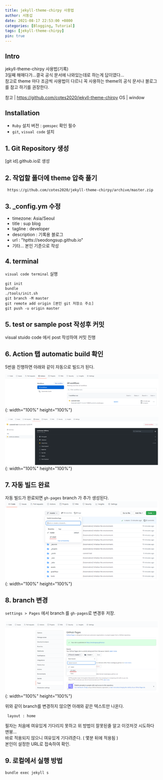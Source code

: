 ```yaml
---
title: jekyll-theme-chirpy 사용법
author: 서동섭
date: 2021-08-17 22:53:00 +0800
categories: [Blogging, Tutorial]
tags: [jekyll-theme-chirpy]
pin: true
---
```


## Intro

jekyll-theme-chirpy 사용법(기록)
<br/>
3일째 해매다가...결국 공식 문서에 나와있는데로 하는게 답이였다...
<br/>
참고로 theme 마다 조금씩 사용법이 다르니 꼭 사용하는 theme의 공식 문서나 블로그를 참고 하기를 권장한다.

참고 | https://github.com/cotes2020/jekyll-theme-chirpy 
OS | window

## Installation

- `Ruby` 설치 버전 : `gemspec` 확인 필수
- `git`, `visual code` 설치

## 1. Git Repository 생성

[git id].github.io로 생성

## 2. 작업할 폴더에 theme 압축 풀기

```
 https://github.com/cotes2020/jekyll-theme-chirpy/archive/master.zip
```

## 3. _config.ym 수정

- timezone: Asia/Seoul
- title : sup blog
- tagline : developer
- description : 기록용 블로그
- url : "hptts://seodongsup.github.io"
- 기타... 본인 기준으로 작성

## 4. terminal 

`visual code terminal` 실행
```terminal
git init
bundle
./tools/init.sh
git branch -M master
git remote add origin [본인 git 저장소 주소]
git push -u origin master
```

## 5. test or sample post 작성후 커밋
visual stuido code 에서 post 작성하여 커밋 진행

## 6. Action 탭 automatic build 확인

5번을 진행하면 아래와 같이 자동으로 빌드가 된다.

![automatinc build](/assets/img/capture/mk_blog/action.PNG){: width="100%" height="100%"}

![automatinc build](/assets/img/capture/mk_blog/build.PNG){: width="100%" height="100%"}

## 7. 자동 빌드 완료

자동 빌드가 완료되면 `gh-pages` branch 가 추가 생성된다.
![gh-pages](/assets/img/capture/mk_blog/gh-pages.PNG){: width="100%" height="100%"}

## 8. branch 변경

`settings > Pages` 에서 branch 를 `gh-pages`로 변경후 저장.

![set page](/assets/img/capture/mk_blog/settings-1.PNG){: width="100%" height="100%"}

위와 같이 branch를 변경하지 않으면 아래와 같은 텍스트만 나온다.

```
 layout : home
```

필자는 처음에 여유있게 기다리지 못하고 위 방법이 잘못된줄 알고 이것저것 시도하다 맨붕...
<br/>
바로 적용되지 않으니 여유있게 기다려준다. ( 몇분 뒤에 적용됨 )
<br/>
본인이 설정한 URL로 접속하여 확인.

## 9. 로컬에서 실행 방법

```terminal
bundle exec jekyll s
```
